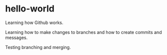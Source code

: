 # hello-world
Learning how Github works.

Learning how to make changes to branches and how to create commits and messages.

Testing branching and merging.
